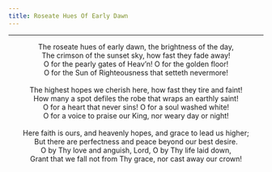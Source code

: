 ```yaml
---
title: Roseate Hues Of Early Dawn
---
```


---
<center>
The roseate hues of early dawn, the brightness of the day,<br/>
The crimson of the sunset sky, how fast they fade away!<br/>
O for the pearly gates of Heav’n! O for the golden floor!<br/>
O for the Sun of Righteousness that setteth nevermore!<br/>
<br/>
The highest hopes we cherish here, how fast they tire and faint!<br/>
How many a spot defiles the robe that wraps an earthly saint!<br/>
O for a heart that never sins! O for a soul washed white!<br/>
O for a voice to praise our King, nor weary day or night!<br/>
<br/>
Here faith is ours, and heavenly hopes, and grace to lead us higher;<br/>
But there are perfectness and peace beyond our best desire.<br/>
O by Thy love and anguish, Lord, O by Thy life laid down,<br/>
Grant that we fall not from Thy grace, nor cast away our crown!
</center>